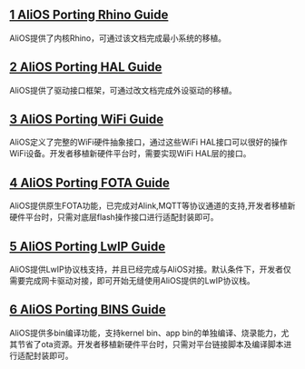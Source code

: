 ## [1 AliOS Porting Rhino Guide](https://github.com/alibaba/AliOS/wiki/AliOS-Porting-Rhino-Guide)
AliOS提供了内核Rhino，可通过该文档完成最小系统的移植。
## [2 AliOS Porting HAL Guide](https://github.com/alibaba/AliOS/wiki/AliOS-Porting-HAL-Guide)
AliOS提供了驱动接口框架，可通过改文档完成外设驱动的移植。
## [3 AliOS Porting WiFi Guide](https://github.com/alibaba/AliOS/wiki/AliOS-Porting-WiFi-Guide)
AliOS定义了完整的WiFi硬件抽象接口，通过这些WiFi HAL接口可以很好的操作WiFi设备。开发者移植新硬件平台时，需要实现WiFi HAL层的接口。
## [4 AliOS Porting FOTA Guide](https://github.com/alibaba/AliOS/wiki/AliOS-Porting-FOTA-Guide)
AliOS提供原生FOTA功能，已完成对Alink,MQTT等协议通道的支持,开发者移植新硬件平台时，只需对底层flash操作接口进行适配封装即可。
## [5 AliOS Porting LwIP Guide](https://github.com/alibaba/AliOS/wiki/AliOS-Porting-LWIP-Guide)
AliOS提供LwIP协议栈支持，并且已经完成与AliOS对接。默认条件下，开发者仅需要完成网卡驱动对接，即可开始无缝使用AliOS提供的LwIP协议栈。
## [6 AliOS Porting BINS Guide](https://github.com/alibaba/AliOS/wiki/AliOS-Porting-BINS-Guide)
AliOS提供多bin编译功能，支持kernel bin、app bin的单独编译、烧录能力，尤其节省了ota资源。开发者移植新硬件平台时，只需对平台链接脚本及编译脚本进行适配封装即可。